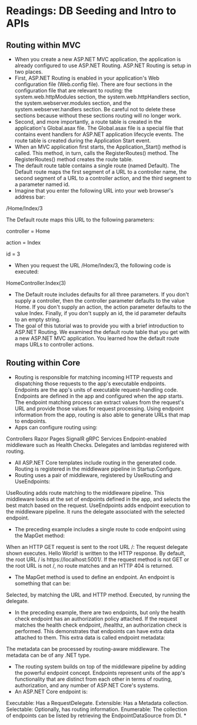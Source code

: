 # Readings: DB Seeding and Intro to APIs
## Routing within MVC
* When you create a new ASP.NET MVC application, the application is already configured to use ASP.NET Routing. ASP.NET Routing is setup in two places.
* First, ASP.NET Routing is enabled in your application's Web configuration file (Web.config file). There are four sections in the configuration file that are relevant to routing: the system.web.httpModules section, the system.web.httpHandlers section, the system.webserver.modules section, and the system.webserver.handlers section. Be careful not to delete these sections because without these sections routing will no longer work.
* Second, and more importantly, a route table is created in the application's Global.asax file. The Global.asax file is a special file that contains event handlers for ASP.NET application lifecycle events. The route table is created during the Application Start event.
* When an MVC application first starts, the Application_Start() method is called. This method, in turn, calls the RegisterRoutes() method. The RegisterRoutes() method creates the route table.
* The default route table contains a single route (named Default). The Default route maps the first segment of a URL to a controller name, the second segment of a URL to a controller action, and the third segment to a parameter named id.
* Imagine that you enter the following URL into your web browser's address bar:

/Home/Index/3

The Default route maps this URL to the following parameters:

controller = Home

action = Index

id = 3
* When you request the URL /Home/Index/3, the following code is executed:

HomeController.Index(3)
* The Default route includes defaults for all three parameters. If you don't supply a controller, then the controller parameter defaults to the value Home. If you don't supply an action, the action parameter defaults to the value Index. Finally, if you don't supply an id, the id parameter defaults to an empty string.
* The goal of this tutorial was to provide you with a brief introduction to ASP.NET Routing. We examined the default route table that you get with a new ASP.NET MVC application. You learned how the default route maps URLs to controller actions.

## Routing within Core
* Routing is responsible for matching incoming HTTP requests and dispatching those requests to the app's executable endpoints. Endpoints are the app's units of executable request-handling code. Endpoints are defined in the app and configured when the app starts. The endpoint matching process can extract values from the request's URL and provide those values for request processing. Using endpoint information from the app, routing is also able to generate URLs that map to endpoints.
* Apps can configure routing using:

Controllers
Razor Pages
SignalR
gRPC Services
Endpoint-enabled middleware such as Health Checks.
Delegates and lambdas registered with routing.
* All ASP.NET Core templates include routing in the generated code. Routing is registered in the middleware pipeline in Startup.Configure.
* Routing uses a pair of middleware, registered by UseRouting and UseEndpoints:

UseRouting adds route matching to the middleware pipeline. This middleware looks at the set of endpoints defined in the app, and selects the best match based on the request.
UseEndpoints adds endpoint execution to the middleware pipeline. It runs the delegate associated with the selected endpoint.
* The preceding example includes a single route to code endpoint using the MapGet method:

When an HTTP GET request is sent to the root URL /:
The request delegate shown executes.
Hello World! is written to the HTTP response. By default, the root URL / is https://localhost:5001/.
If the request method is not GET or the root URL is not /, no route matches and an HTTP 404 is returned.
* The MapGet method is used to define an endpoint. An endpoint is something that can be:

Selected, by matching the URL and HTTP method.
Executed, by running the delegate.
* In the preceding example, there are two endpoints, but only the health check endpoint has an authorization policy attached. If the request matches the health check endpoint, /healthz, an authorization check is performed. This demonstrates that endpoints can have extra data attached to them. This extra data is called endpoint metadata:

The metadata can be processed by routing-aware middleware.
The metadata can be of any .NET type.
* The routing system builds on top of the middleware pipeline by adding the powerful endpoint concept. Endpoints represent units of the app's functionality that are distinct from each other in terms of routing, authorization, and any number of ASP.NET Core's systems.
* An ASP.NET Core endpoint is:

Executable: Has a RequestDelegate.
Extensible: Has a Metadata collection.
Selectable: Optionally, has routing information.
Enumerable: The collection of endpoints can be listed by retrieving the EndpointDataSource from DI.
* 